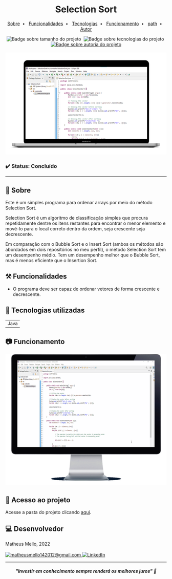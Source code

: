 <h1 align="center"> Selection Sort </h1>

<p align="center">
    <a title="Sobre" href="#-sobre">Sobre</a>&nbsp;&nbsp;•&nbsp;&nbsp;  
    <a title="Funcionalidades" href="#%EF%B8%8F-funcionalidades">Funcionalidades</a>&nbsp;&nbsp;•&nbsp;&nbsp;
    <a title="Tecnologias" href="#-tecnologias-utilizadas">Tecnologias</a>&nbsp;&nbsp;•&nbsp;&nbsp;
    <a title="Funcionamento" href="#-funcionamento">Funcionamento</a>&nbsp;&nbsp;•&nbsp;&nbsp;
    <a title="path" href="#-acesso-ao-projeto">path</a>&nbsp;&nbsp;•&nbsp;&nbsp;
    <a title="Autor" href="#-desenvolvedor">Autor</a>
</p>
<div align="center">
    <img alt="Badge sobre tamanho do projeto" title="REPO SIZE - 2,75MB" src="https://img.shields.io/badge/REPO%20SIZE-2%2C75MB-blue"/>&nbsp;
    <img alt="Badge sobre tecnologias do projeto" title="TECNOLOGIAS - 1" src="https://img.shields.io/badge/TECNOLOGIAS-1-blue"/>&nbsp;
    <a href="https://github.com/mmmello">
        <img alt="Badge sobre autoria do projeto" title="AUTOR - MATHEUS MELLO" src="https://img.shields.io/badge/AUTOR-MATHEUS%20MELLO-brightgreen"/>
    </a>
</div>
<br/>
<div align="center">
    <img alt="Imagem do site" src="src/img/fundo_notebook.png"/>
</div>

### ✔️ Status: Concluído

<hr>

## 🔎 Sobre

Este é um simples programa para ordenar arrays por meio do método Selection Sort.

Selection Sort é um algoritmo de classificação simples que procura repetidamente dentre os itens restantes para encontrar o menor elemento e movê-lo para o local correto dentro da ordem, seja crescente seja decrescente.

Em comparação com o Bubble Sort e o Insert Sort (ambos os métodos são abordados em dois repositórios no meu perfil), o método Selection Sort tem um desempenho médio. Tem um desempenho melhor que o Bubble Sort, mas é menos eficiente que o Insertion Sort.

## ⚒️ Funcionalidades

* O programa deve ser capaz de ordenar vetores de forma crescente e decrescente.


## 🚀 Tecnologias utilizadas
<table>
    <tr>
        <td>Java</td>
    </tr>
</table>

## 📷 Funcionamento

<div align="center">
    <img alt="Gif do funcionamento do programa" src="src/img/funcionamento.gif"/>
</div>

## 📂 Acesso ao projeto 

Acesse a pasta do projeto clicando <a href="https://github.com/mmmello/Selection-Sort/tree/main/src">aqui</a>.

## 💻 Desenvolvedor
Matheus Mello, 2022
<br/>
<br/>
<a href = "mailto:matheusmello142012@gmail.com" target="_blank">
      <img title="matheusmello142012@gmail.com" src="https://img.shields.io/badge/Gmail-D14836?style=for-the-badge&logo=gmail&logoColor=white">
</a>
<a href = "https://www.linkedin.com/in/matheus-mello-da-silva/" target="_blank">
<img title="LinkedIn" alt="LinkedIn" src="https://img.shields.io/badge/LinkedIn-0077B5?style=for-the-badge&logo=linkedin&logoColor=white"/>
</a>

<hr>

<i><h4 align="center">"Investir em conhecimento sempre renderá os melhores juros" 💭</h4></i>